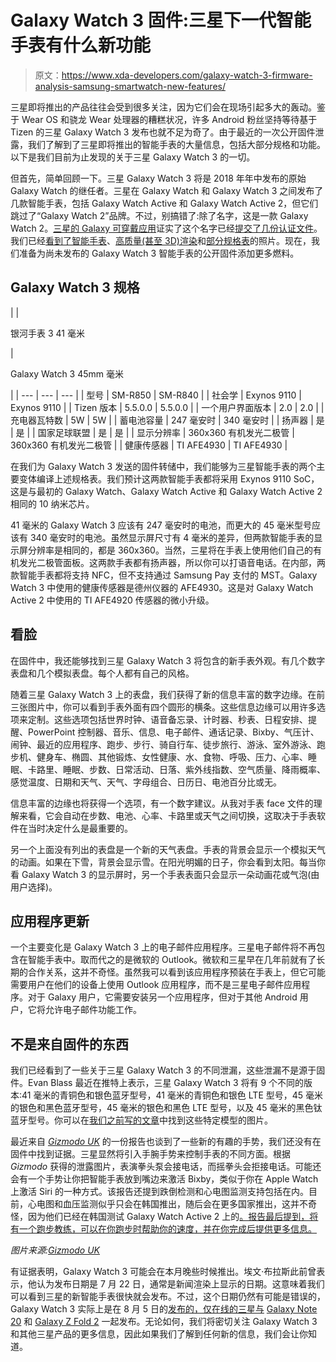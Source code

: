 # Galaxy Watch 3 固件:三星下一代智能手表有什么新功能

> 原文：<https://www.xda-developers.com/galaxy-watch-3-firmware-analysis-samsung-smartwatch-new-features/>

三星即将推出的产品往往会受到很多关注，因为它们会在现场引起多大的轰动。鉴于 Wear OS 和骁龙 Wear 处理器的糟糕状况，许多 Android 粉丝坚持等待基于 Tizen 的三星 Galaxy Watch 3 发布也就不足为奇了。由于最近的一次公开固件泄露，我们了解到了三星即将推出的智能手表的大量信息，包括大部分规格和功能。以下是我们目前为止发现的关于三星 Galaxy Watch 3 的一切。

但首先，简单回顾一下。三星 Galaxy Watch 3 将是 2018 年年中发布的原始 Galaxy Watch 的继任者。三星在 Galaxy Watch 和 Galaxy Watch 3 之间发布了几款智能手表，包括 Galaxy Watch Active 和 Galaxy Watch Active 2，但它们跳过了“Galaxy Watch 2”品牌。不过，别搞错了:除了名字，这是一款 Galaxy Watch 2。[三星的 Galaxy 可穿戴应用](https://www.xda-developers.com/galaxy-wearable-confirms-next-samsung-smartwatch-galaxy-watch-3-next-galaxy-buds-bean-shape/)证实了这个名字已经[提交了几份认证文件](https://www.xda-developers.com/first-look-samsung-galaxy-watch-3/)。我们已经[看到了智能手表](https://www.xda-developers.com/samsung-galaxy-watch-3-leak-display-on/)、[高质量(甚至 3D)渲染](https://www.xda-developers.com/samsung-galaxy-watch-3-leaked-render-clearest-look-upcoming-tizen-os-smartwatch/)和[部分规格表](https://www.xda-developers.com/samsung-galaxy-watch-3-specs-leak-battery-dimensions-ecg/)的照片。现在，我们准备为尚未发布的 Galaxy Watch 3 智能手表的公开固件添加更多燃料。

## Galaxy Watch 3 规格

|  | 

银河手表 3 41 毫米

 | 

Galaxy Watch 3 45mm 毫米

 |
| --- | --- | --- |
| 型号 | SM-R850 | SM-R840 |
| 社会学 | Exynos 9110 | Exynos 9110 |
| Tizen 版本 | 5.5.0.0 | 5.5.0.0 |
| 一个用户界面版本 | 2.0 | 2.0 |
| 充电器瓦特数 | 5W | 5W |
| 蓄电池容量 | 247 毫安时 | 340 毫安时 |
| 扬声器 | 是 | 是 |
| 国家足球联盟 | 是 | 是 |
| 显示分辨率 | 360x360 有机发光二极管 | 360x360 有机发光二极管 |
| 健康传感器 | TI AFE4930 | TI AFE4930 |

在我们为 Galaxy Watch 3 发送的固件转储中，我们能够为三星智能手表的两个主要变体编译上述规格表。我们预计这两款智能手表都将采用 Exynos 9110 SoC，这是与最初的 Galaxy Watch、Galaxy Watch Active 和 Galaxy Watch Active 2 相同的 10 纳米芯片。

41 毫米的 Galaxy Watch 3 应该有 247 毫安时的电池，而更大的 45 毫米型号应该有 340 毫安时的电池。虽然显示屏尺寸有 4 毫米的差异，但两款智能手表的显示屏分辨率是相同的，都是 360x360。当然，三星将在手表上使用他们自己的有机发光二极管面板。这两款手表都有扬声器，所以你可以打语音电话。在内部，两款智能手表都将支持 NFC，但不支持通过 Samsung Pay 支付的 MST。Galaxy Watch 3 中使用的健康传感器是德州仪器的 AFE4930。这是对 Galaxy Watch Active 2 中使用的 TI AFE4920 传感器的微小升级。

## 看脸

在固件中，我还能够找到三星 Galaxy Watch 3 将包含的新手表外观。有几个数字表盘和几个模拟表盘。每个人都有自己的风格。

随着三星 Galaxy Watch 3 上的表盘，我们获得了新的信息丰富的数字边缘。在前三张图片中，你可以看到手表外面有四个圆形的横条。这些信息边缘可以用许多选项来定制。这些选项包括世界时钟、语音备忘录、计时器、秒表、日程安排、提醒、PowerPoint 控制器、音乐、信息、电子邮件、通话记录、Bixby、气压计、闹钟、最近的应用程序、跑步、步行、骑自行车、徒步旅行、游泳、室外游泳、跑步机、健身车、椭圆、其他锻炼、女性健康、水、食物、呼吸、压力、心率、睡眠、卡路里、睡眠、步数、日常活动、日落、紫外线指数、空气质量、降雨概率、感觉温度、日期和天气、天气、字母组合、日历日、电池百分比或无。

信息丰富的边缘也将获得一个选项，有一个数字建议。从我对手表 face 文件的理解来看，它会自动在步数、电池、心率、卡路里或天气之间切换，这取决于手表软件在当时决定什么是最重要的。

另一个上面没有列出的表盘是一个新的天气表盘。手表的背景会显示一个模拟天气的动画。如果在下雪，背景会显示雪。在阳光明媚的日子，你会看到太阳。每当你看 Galaxy Watch 3 的显示屏时，另一个手表表面只会显示一朵动画花或气泡(由用户选择)。

## 应用程序更新

一个主要变化是 Galaxy Watch 3 上的电子邮件应用程序。三星电子邮件将不再包含在智能手表中。取而代之的是微软的 Outlook。微软和三星早在几年前就有了长期的合作关系，这并不奇怪。虽然我可以看到该应用程序预装在手表上，但它可能需要用户在他们的设备上使用 Outlook 应用程序，而不是三星电子邮件应用程序。对于 Galaxy 用户，它需要安装另一个应用程序，但对于其他 Android 用户，它将允许电子邮件功能工作。

## 不是来自固件的东西

我们已经看到了一些关于三星 Galaxy Watch 3 的不同泄漏，这些泄漏不是源于固件。Evan Blass 最近在推特上表示，三星 Galaxy Watch 3 将有 9 个不同的版本:41 毫米的青铜色和银色蓝牙型号，41 毫米的青铜色和银色 LTE 型号，45 毫米的银色和黑色蓝牙型号，45 毫米的银色和黑色 LTE 型号，以及 45 毫米的黑色钛蓝牙型号。你可以在[我们之前写的文章](https://www.xda-developers.com/samsung-galaxy-watch-3-leaked-render-clearest-look-upcoming-tizen-os-smartwatch/)中找到这些特定模型的图片。

最近来自 *[Gizmodo UK](https://www.gizmodo.co.uk/2020/07/exclusive-the-samsung-galaxy-watch-3-is-coming-next-month-with-some-questionable-gesture-control/)* 的一份报告也谈到了一些新的有趣的手势，我们还没有在固件中找到证据。三星显然将引入手腕手势来控制手表的不同方面。根据 *Gizmodo* 获得的泄露图片，表演拳头泵会接电话，而摇拳头会拒接电话。可能还会有一个手势让你把智能手表放到嘴边来激活 Bixby，类似于你在 Apple Watch 上激活 Siri 的一种方式。该报告还提到跌倒检测和心电图监测支持包括在内。目前，心电图和血压监测似乎只会在韩国推出，随后会在更多国家推出，这并不奇怪，因为他们已经在韩国测试 Galaxy Watch Active 2 上的[。报告最后提到，将有一个跑步教练，可以在你跑步时帮助你的速度，并在你完成后提供更多信息。](https://www.xda-developers.com/samsung-galaxy-watch-active-2-ecg-monitoring-approved-south-korea/)

*图片来源:[Gizmodo UK](https://www.gizmodo.co.uk/2020/07/exclusive-the-samsung-galaxy-watch-3-is-coming-next-month-with-some-questionable-gesture-control/)*

有证据表明，Galaxy Watch 3 可能会在本月晚些时候推出。埃文·布拉斯此前曾表示，他认为发布日期是 7 月 22 日，通常是新闻渲染上显示的日期。这意味着我们可以看到三星的新智能手表很快就会发布。不过，这个日期仍然有可能是错误的，Galaxy Watch 3 实际上是在 8 月 5 日的[发布的，仅在线的三星与](https://www.xda-developers.com/samsung-galaxy-note-20-fold-2-unpacked-online/) [Galaxy Note 20](https://www.xda-developers.com/tag/samsung-galaxy-note20/) 和 [Galaxy Z Fold 2](https://www.xda-developers.com/samsung-galaxy-z-fold-2-name/) 一起发布。无论如何，我们将密切关注 Galaxy Watch 3 和其他三星产品的更多信息，因此如果我们了解到任何新的信息，我们会让你知道。